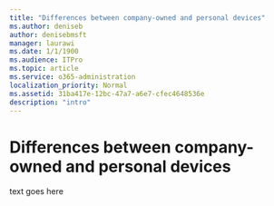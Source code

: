 ```yaml
---
title: "Differences between company-owned and personal devices"
ms.author: deniseb
author: denisebmsft
manager: laurawi
ms.date: 1/1/1900
ms.audience: ITPro
ms.topic: article
ms.service: o365-administration
localization_priority: Normal
ms.assetid: 31ba417e-12bc-47a7-a6e7-cfec4648536e
description: "intro"
---
```


# Differences between company-owned and personal devices

text goes here
